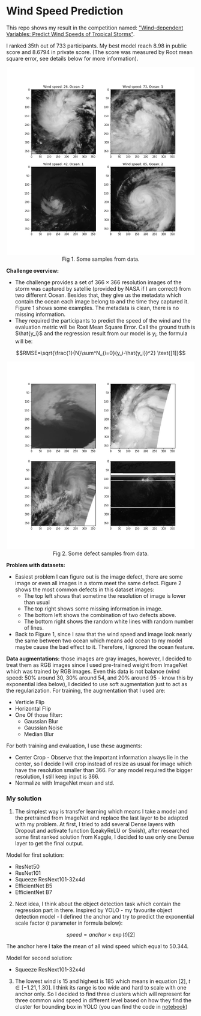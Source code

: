 # Wind Speed Prediction 

This repo shows my result in the competition named: ["Wind-dependent Variables: Predict Wind Speeds of Tropical Storms"](https://www.drivendata.org/competitions/72/predict-wind-speeds/).

I ranked 35th out of 733 participants. My best model reach 8.98 in public score and 8.6794 in private score. (The score was measured by Root mean square error, see details below for more information).

<center>
<img src="./image/data_samples.png" alt="image" width="500">
<figcaption>
Fig 1. Some samples from data.
</figcaption>
</center>

**Challenge overview:**

* The challenge provides a set of $366\times366$ resolution images of the storm was captured by satellie (provided by NASA if I am correct) from two different Ocean. Besides that, they give us the metadata which contain the ocean each image belong to and the time they captured it. Figure 1 shows some examples. The metadata is clean, there is no missing information.
* They required the participants to predict the speed of the wind and the evaluation metric will be Root Mean Square Error. Call the ground truth is $\hat{y_i}$ and the regression result from our model is $y_i$, the formula will be:

$$RMSE=\sqrt{\frac{1}{N}\sum^N_{i=0}(y_i-\hat{y_i})^2} \text{[1]}$$ 

<center>
<img src="./image/defect_samples.png" alt="image" width="500">
<figcaption>
Fig 2. Some defect samples from data.
</figcaption>
</center>

**Problem with datasets:**

* Easiest problem I can figure out is the image defect, there are some image or even all images in a storm meet the same defect. Figure 2 shows the most common defects in this dataset images:
  * The top left shows that sometime the resolution of image is lower than usual
  * The top right shows some missing information in image.
  * The bottom left shows the combination of two defects above.
  * The bottom right shows the random white lines with random number of lines.
* Back to Figure 1, since I saw that the wind speed and image look nearly the same between two ocean which means add ocean to my model maybe cause the bad effect to it. Therefore, I ignored the ocean feature.

**Data augmentations:** those images are gray images, however, I decided to treat them as RGB images since I used pre-trained weight from ImageNet which was trained by RGB images. Even this data is not balance (wind speed: 50% around 30, 30% around 54, and 20% around 95 - know this by exponential idea below), I decided to use soft augmentation just to act as the regularization. For training, the augmentation that I used are:

* Verticle Flip
* Horizontal Flip
* One Of those filter:
  * Gaussian Blur
  * Gaussian Noise
  * Median Blur

For both training and evaluation, I use these augments:

* Center Crop - Observe that the important information always lie in the center, so I decide I will crop instead of resize as usual for image which have the resolution smaller than 366. For any model required the bigger resolution, I still keep input is 366.
* Normalize with ImageNet mean and std.

### My solution

1. The simplest way is transfer learning which means I take a model and the pretrained from ImageNet and replace the last layer to be adapted with my problem. At first, I tried to add several Dense layers with Dropout and activate function (LeakyReLU or Swish), after researched some first ranked solution from Kaggle, I decided to use only one Dense layer to get the final output.

Model for first solution:

* ResNet50
* ResNet101
* Squeeze ResNext101-32x4d
* EfficientNet B5
* EfficientNet B7

2. Next idea, I think about the object detection task which contain the regression part in there. Inspired by YOLO - my favourite object detection model - I defined the anchor and try to predict the exponential scale factor ($t$ parameter in formula below):

$$speed = anchor\times \exp(t)\text{[2]}$$ 

The anchor here I take the mean of all wind speed which equal to $50.344$.

Model for second solution:

* Squeeze ResNext101-32x4d

3. The lowest wind is $15$ and highest is $185$ which means in equation $[2]$,  $t\in [-1.21, 1.30]$. I think its range is too wide and hard to scale with one anchor only. So I decided to find three clusters which will represent for three common wind speed in different level based on how they find the cluster for bounding box in YOLO (you can find the code in [notebook](./notebook))